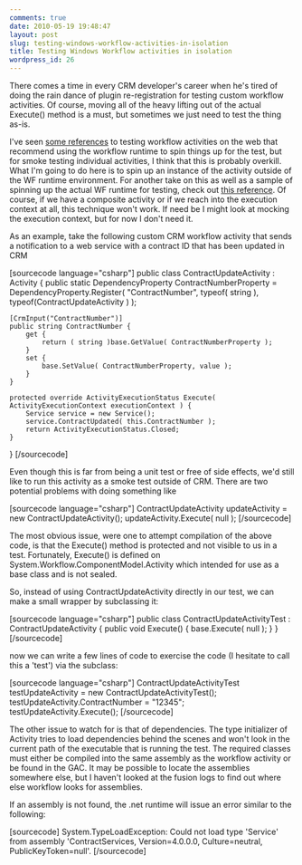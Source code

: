 ```yaml
---
comments: true
date: 2010-05-19 19:48:47
layout: post
slug: testing-windows-workflow-activities-in-isolation
title: Testing Windows Workflow activities in isolation
wordpress_id: 26
---
```


There comes a time in every CRM developer's career when he's tired of doing the rain dance of plugin re-registration for testing custom workflow activities. Of course, moving all of the heavy lifting out of the actual Execute() method is a must, but sometimes we just need to test the thing as-is.

I've seen [some references](http://msdn.microsoft.com/en-us/magazine/dd179724.aspx) to testing workflow activities on the web that recommend using the workflow runtime to spin things up for the test, but for smoke testing individual activities, I think that this is probably overkill. What I'm going to do here is to spin up an instance of the activity outside of the WF runtime environment. For another take on this as well as a sample of spinning up the actual WF runtime for testing, check out [this reference](http://odetocode.com/blogs/scott/archive/2006/08/02/unit-testing-workflow-activities.aspx). Of course, if we have a composite activity or if we reach into the execution context at all, this technique won't work. If need be I might look at mocking the execution context, but for now I don't need it.

As an example, take the following custom CRM workflow activity that sends a notification to a web service with a contract ID that has been updated in CRM

[sourcecode language="csharp"]
public class ContractUpdateActivity : Activity
{
    public static DependencyProperty ContractNumberProperty =
        DependencyProperty.Register(
            "ContractNumber",
            typeof( string ),
            typeof(ContractUpdateActivity )
        );

    [CrmInput("ContractNumber")]
    public string ContractNumber {
        get {
            return ( string )base.GetValue( ContractNumberProperty );
        }
        set {
            base.SetValue( ContractNumberProperty, value );
        }
    }

    protected override ActivityExecutionStatus Execute( ActivityExecutionContext executionContext ) {
        Service service = new Service();
        service.ContractUpdated( this.ContractNumber );
        return ActivityExecutionStatus.Closed;
    }
}
[/sourcecode]

Even though this is far from being a unit test or free of side effects, we'd still like to run this activity as a smoke test outside of CRM. There are two potential problems with doing something like

[sourcecode language="csharp"]
ContractUpdateActivity updateActivity = new ContractUpdateActivity();
updateActivity.Execute( null );
[/sourcecode]

The most obvious issue, were one to attempt compilation of the above code, is that the Execute() method is protected and not visible to us in a test. Fortunately, Execute() is defined on System.Workflow.ComponentModel.Activity which intended for use as a base class and is not sealed.

So, instead of using ContractUpdateActivity directly in our test, we can make a small wrapper by subclassing it:

[sourcecode language="csharp"]
public class ContractUpdateActivityTest : ContractUpdateActivity {
    public void Execute() {
        base.Execute( null );
    }
}
[/sourcecode]

now we can write a few lines of code to exercise the code (I hesitate to call this a 'test') via the subclass:

[sourcecode language="csharp"]
ContractUpdateActivityTest testUpdateActivity = new ContractUpdateActivityTest();
testUpdateActivity.ContractNumber = "12345";
testUpdateActivity.Execute();
[/sourcecode]

The other issue to watch for is that of dependencies. The type initializer of Activity tries to load dependencies behind the scenes and won't look in the current path of the executable that is running the test. The required classes must either be compiled into the same assembly as the workflow activity or be found in the GAC. It may be possible to locate the assemblies somewhere else, but I haven't looked at the fusion logs to find out where else workflow looks for assemblies.

If an assembly is not found, the .net runtime will issue an error similar to the following:

[sourcecode]
System.TypeLoadException: Could not load type 'Service' from assembly 'ContractServices, Version=4.0.0.0, Culture=neutral, PublicKeyToken=null'.
[/sourcecode]
